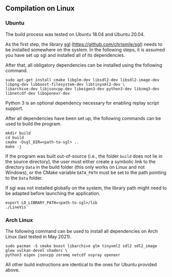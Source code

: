 ## Compilation on Linux

### Ubuntu

The build process was tested on Ubuntu 18.04 and Ubuntu 20.04.

As the first step, the library [sgl](https://github.com/chrismile/sgl) (https://github.com/chrismile/sgl) needs to be
installed somewhere on the system. In the following steps, it is assumed you have set up sgl and installed all of its
dependencies.

After that, all obligatory dependencies can be installed using the following command.

```
sudo apt-get install cmake libglm-dev libsdl2-dev libsdl2-image-dev libpng-dev libboost-filesystem-dev libtinyxml2-dev \
libarchive-dev libjsoncpp-dev libeigen3-dev python3-dev libzmq3-dev libnetcdf-dev libopenexr-dev
```

Python 3 is an optional dependency necessary for enabling replay script support.

After all dependencies have been set up, the following commands can be used to build the program.

```
mkdir build
cd build
cmake -Dsgl_DIR=<path-to-sgl> ..
make -j
```

If the program was built out-of-source (i.e., the folder `build` does not lie in the source directory), the user must
either create a symbolic link to the directory `Data` in the build folder (this only works on Linux and not Windows),
or the CMake variable `DATA_PATH` must be set to the path pointing to the `Data` folder.

If sgl was not installed globally on the system, the library path might need to be adapted before launching the
application.

```
export LD_LIBRARY_PATH=<path-to-sgl>/lib
./LineVis
```


### Arch Linux

The following command can be used to install all dependencies on Arch Linux (last tested in May 2021).

```
sudo pacman -S cmake boost libarchive glm tinyxml2 sdl2 sdl2_image glew vulkan-devel shaderc \
python3 eigen jsoncpp zeromq netcdf ospray openexr
```

All other build instructions are identical to the ones for Ubuntu provided above.

